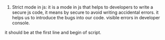 1. Strict mode in js: it is a mode in js that helps to developers to write a secure js code, it means by secure to avoid writing accidental errors.
it helps us to introduce the bugs into our code. 
visible errors in developer console.


it should be at the first line and begin of script. 